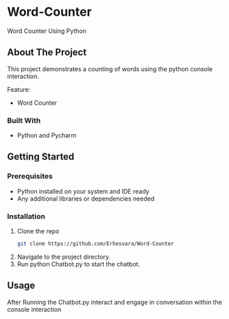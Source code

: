 # Word-Counter

Word Counter Using Python

## About The Project

This project demonstrates a counting of words using the python console interaction.

Feature:
* Word Counter

### Built With
* Python and Pycharm


## Getting Started

### Prerequisites

* Python installed on your system and IDE ready
* Any additional libraries or dependencies needed

### Installation

1. Clone the repo
   ```sh
   git clone https://github.com/Erhesvara/Word-Counter
   ```
3. Navigate to the project directory.
4. Run python Chatbot.py to start the chatbot.
   

## Usage

After Running the Chatbot.py interact and engage in conversation within the console interaction

